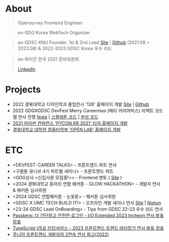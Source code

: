 # About
> Opensurvey Frontend Engineer

> ex-GDG Korea WebTech Organizer

> ex-GDSC KNU Founder, 1st & 2nd Lead [Site](https://gdsc.community.dev/kyungpook-national-university/) | [Github](https://github.com/GDSC-KNU) (2021.08 ~ 2023.08) & 2022-2023 GDSC Korea 우수 리드

> ex-파이콘 한국 2021 준비위원회

> [LinkedIn](https://www.linkedin.com/in/jongyeon/)


# Projects
* 2022 경북대학교 디자인학과 졸업전시 '126' 홈페이지 개발 [Site](https://knud1.com/) | [Github](https://github.com/Yoonlang/knud1)
* 2022 GDGXGDSC DevFest Merry Careermas (메리 커리어마스) 리액트 코드잼 연사 진행 [festa](https://festa.io/events/2898) | [스켈레톤 코드](https://github.com/Climier-code/2022-devfest-react-codejam) | [완성 코드](https://github.com/Climier-code/carrot-market-devfest)
* [2021 파이썬 컨퍼런스 'PYCON KR 2021' 티저 홈페이지 개발](https://2021.pycon.kr/)
* [경북대학교 대학원 컴퓨터학부 'OPEN LAB' 홈페이지 개발](https://cse.knu.ac.kr/openlab/)

# ETC
* <DEVFEST: CAREER TALKS> - 프론트엔드 파트 연사
* <구름톤 유니브 4기 파트별 세미나> - 프론트엔드 파트
* <GDG상사 <신입사원 모집중!>> - Frontend 멘토 ( [Site](https://festa.io/events/5520) )
* <2024 경북대학교 동아리 연합 해커톤 - GLOW HACKATHON> - 개발자 연사 & 해커톤 심사위원
* <2024 GDSC 연합해커톤 - 눈꽃톤> - 해커톤 심사위원 
* <GDSC X UMC TECH BUILD IT!> - 오프라인 개발 세미나 연사 [Site](https://gdsc.community.dev/events/details/developer-student-clubs-ewha-womans-university-presents-snow-flower-hackathon/) | [Notion](https://south-kryptops-4ca.notion.site/2024-d0760b1406a54893a7a23484621291ce?pvs=4)
* <23-24 GDSC Lead OnBoarding> - Tips from GDSC 22-23 우수 리드 연사
* [Passkeys: 더 간단하고 안전한 로그인 - I/O Extended 2023 Incheon 연사 발표 장표](https://speakerdeck.com/jongyeon/o-extended-2023-incheon)
* [TypeScript V5로 타입서커스 - 2023 프론트엔드 트렌드 따라잡기 연사 발표 장표](https://speakerdeck.com/jongyeon/typescript-v5ro-taibseokeoseu-2023-peuronteuendeu-teurendeu-ddarajabgi)
* [주니어 프론트엔드 개발자의 2연속 연사 회고(2022)](https://velog.io/@whddus0789/주니어-프론트엔드-개발자의-2연속-연사-회고2022)

<!--
**Climier-code/Climier-code** is a ✨ _special_ ✨ repository because its `README.md` (this file) appears on your GitHub profile.

Here are some ideas to get you started:

- 🔭 I’m currently working on ...
- 🌱 I’m currently learning ...
- 👯 I’m looking to collaborate on ...
- 🤔 I’m looking for help with ...
- 💬 Ask me about ...
- 📫 How to reach me: ...
- 😄 Pronouns: ...
- ⚡ Fun fact: ...
-->
